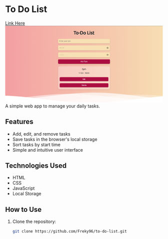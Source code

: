 # To Do List
[Link Here](https://todolist-freky96.netlify.app/)
![image](https://raw.githubusercontent.com/Freky96/To-Do-List/refs/heads/master/Todo-List-img.png)
A simple web app to manage your daily tasks.

## Features

- Add, edit, and remove tasks
- Save tasks in the browser's local storage
- Sort tasks by start time
- Simple and intuitive user interface

## Technologies Used

- HTML
- CSS
- JavaScript
- Local Storage

## How to Use

1. Clone the repository:
   ```sh
   git clone https://github.com/Freky96/to-do-list.git
